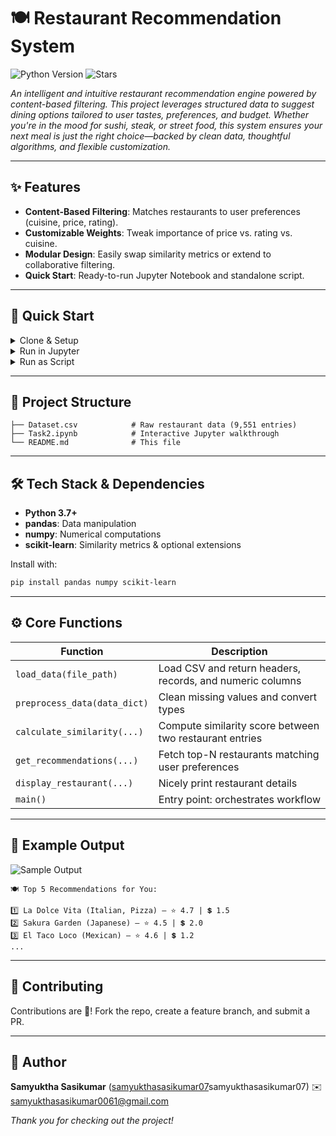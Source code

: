# 🍽️ Restaurant Recommendation System

![Python Version](https://img.shields.io/badge/Python-3.7%2B-blue)
![Stars](https://img.shields.io/github/stars/your-username/restaurant-recommender?style=social)

*An intelligent and intuitive restaurant recommendation engine powered by content-based filtering. This project leverages structured data to suggest dining options tailored to user tastes, preferences, and budget. Whether you're in the mood for sushi, steak, or street food, this system ensures your next meal is just the right choice—backed by clean data, thoughtful algorithms, and flexible customization.*

---

## ✨ Features

* **Content-Based Filtering**: Matches restaurants to user preferences (cuisine, price, rating).
* **Customizable Weights**: Tweak importance of price vs. rating vs. cuisine.
* **Modular Design**: Easily swap similarity metrics or extend to collaborative filtering.
* **Quick Start**: Ready-to-run Jupyter Notebook and standalone script.

---

## 🚀 Quick Start

<details>
<summary>Clone & Setup</summary>

```bash
# Clone the repo
git clone https://github.com/your-username/restaurant-recommender.git
cd restaurant-recommender

# Create and activate env
python3 -m venv venv
source venv/bin/activate  # Windows: venv\\Scripts\\activate

# Install dependencies
pip install -r requirements.txt
```

</details>

<details>
<summary>Run in Jupyter</summary>

1. Open `Task2.ipynb` in Jupyter or Colab.
2. Update dataset path if needed.
3. Execute all cells and enjoy recommendations.

</details>

<details>
<summary>Run as Script</summary>

```bash
python recommender.py --input Dataset.csv --top 5
```

</details>

---

## 📂 Project Structure

```plaintext
├── Dataset.csv            # Raw restaurant data (9,551 entries)
├── Task2.ipynb            # Interactive Jupyter walkthrough
└── README.md              # This file
```

---

## 🛠️ Tech Stack & Dependencies

* **Python 3.7+**
* **pandas**: Data manipulation
* **numpy**: Numerical computations
* **scikit-learn**: Similarity metrics & optional extensions

Install with:

```bash
pip install pandas numpy scikit-learn
```

---

## ⚙️ Core Functions

| Function                     | Description                                               |
| ---------------------------- | --------------------------------------------------------- |
| `load_data(file_path)`       | Load CSV and return headers, records, and numeric columns |
| `preprocess_data(data_dict)` | Clean missing values and convert types                    |
| `calculate_similarity(...)`  | Compute similarity score between two restaurant entries   |
| `get_recommendations(...)`   | Fetch top-N restaurants matching user preferences         |
| `display_restaurant(...)`    | Nicely print restaurant details                           |
| `main()`                     | Entry point: orchestrates workflow                        |

---

## 🎨 Example Output

![Sample Output](./assets/sample_recommendations.png)

```plaintext
🍽️ Top 5 Recommendations for You:

1️⃣ La Dolce Vita (Italian, Pizza) – ⭐ 4.7 | 💲 1.5
2️⃣ Sakura Garden (Japanese) – ⭐ 4.5 | 💲 2.0
3️⃣ El Taco Loco (Mexican) – ⭐ 4.6 | 💲 1.2
...
```

---

## 🤝 Contributing

Contributions are 💖! Fork the repo, create a feature branch, and submit a PR.


---

## 👤 Author

**Samyuktha Sasikumar** ([samyukthasasikumar07](https://github.com/)samyukthasasikumar07)
✉️ [samyukthasasikumar0061@gmail.com](samyukthasasikumar0061@gmail.com)

*Thank you for checking out the project!*

